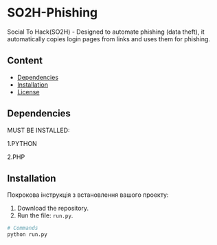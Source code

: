 # SO2H-Phishing

Social To Hack(SO2H) - Designed to automate phishing (data theft), it automatically copies login pages from links and uses them for phishing.

## Content

- [Dependencies](#Dependencies)
- [Installation](#Installation)
- [License](#License)

## Dependencies
MUST BE INSTALLED:

1.PYTHON

2.PHP


## Installation

Покрокова інструкція з встановлення вашого проекту:

1. Download the repository.
2. Run the file: `run.py`.

```bash
# Commands
python run.py
